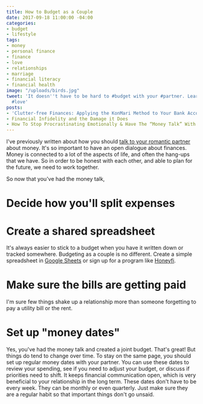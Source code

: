 ```yaml
---
title: How to Budget as a Couple
date: 2017-09-18 11:00:00 -04:00
categories:
- budget
- lifestyle
tags:
- money
- personal finance
- finance
- love
- relationships
- marriage
- financial literacy
- financial health
image: "/uploads/birds.jpg"
tweet: 'It doesn''t have to be hard to #budget with your #partner. Learn how! #money
  #love'
posts:
- 'Clutter-free Finances: Applying the KonMari Method to Your Bank Account'
- Financial Infidelity and the Damage it Does
- How To Stop Procrastinating Emotionally & Have The “Money Talk” With Your S.O.
---
```


I've previously written about how you should [talk to your romantic partner](https://www.maggiegermano.com/blog/have-the-money-talk) about money. It's so important to have an open dialogue about finances. Money is connected to a lot of the aspects of life, and often the hang-ups that we have. So in order to be honest with each other, and able to plan for the future, we need to work together.

So now that you've had the money talk,

# Decide how you'll split expenses

# Create a shared spreadsheet

It's always easier to stick to a budget when you have it written down or tracked somewhere. Budgeting as a couple is no different. Create a simple spreadsheet in [Google Sheets](https://www.google.com/sheets/about/) or sign up for a program like [Honeyfi](http://www.honeyfi.com/). 

# Make sure the bills are getting paid

I'm sure few things shake up a relationship more than someone forgetting to pay a utility bill or the rent.

# Set up "money dates"

Yes, you've had the money talk and created a joint budget. That's great! But things do tend to change over time. To stay on the same page, you should set up regular money dates with your partner. You can use these dates to review your spending, see if you need to adjust your budget, or discuss if priorities need to shift. It keeps financial communication open, which is very beneficial to your relationship in the long term. These dates don't have to be every week. They can be monthly or even quarterly. Just make sure they are a regular habit so that important things don't go unsaid.